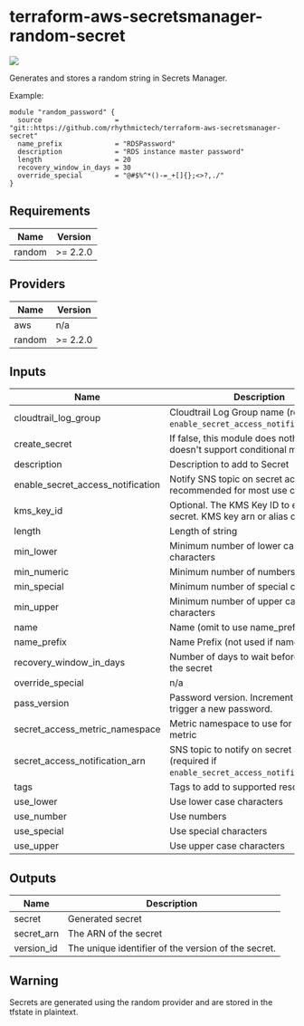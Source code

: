 # terraform-aws-secretsmanager-random-secret

[![](https://github.com/rhythmictech/terraform-aws-secretsmanager-random-secret/workflows/check/badge.svg)](https://github.com/rhythmictech/terraform-aws-secretsmanager-random-secret/actions)

Generates and stores a random string in Secrets Manager.

Example:

```
module "random_password" {
  source                  = "git::https://github.com/rhythmictech/terraform-aws-secretsmanager-secret"
  name_prefix             = "RDSPassword"
  description             = "RDS instance master password"
  length                  = 20
  recovery_window_in_days = 30
  override_special        = "@#$%^*()-=_+[]{};<>?,./"
}
```

<!-- BEGINNING OF PRE-COMMIT-TERRAFORM DOCS HOOK -->
## Requirements

| Name | Version |
|------|---------|
| random | >= 2.2.0 |

## Providers

| Name | Version |
|------|---------|
| aws | n/a |
| random | >= 2.2.0 |

## Inputs

| Name | Description | Type | Default | Required |
|------|-------------|------|---------|:--------:|
| cloudtrail\_log\_group | Cloudtrail Log Group name (required if `enable_secret_access_notification=true`) | `string` | `"change_me"` | no |
| create\_secret | If false, this module does nothing (since tf doesn't support conditional modules) | `bool` | `true` | no |
| description | Description to add to Secret | `string` | `""` | no |
| enable\_secret\_access\_notification | Notify SNS topic on secret access (not recommended for most use cases) | `bool` | `false` | no |
| kms\_key\_id | Optional. The KMS Key ID to encrypt the secret. KMS key arn or alias can be used. | `any` | `null` | no |
| length | Length of string | `number` | n/a | yes |
| min\_lower | Minimum number of lower case characters | `number` | `0` | no |
| min\_numeric | Minimum number of numbers | `number` | `0` | no |
| min\_special | Minimum number of special characters | `number` | `0` | no |
| min\_upper | Minimum number of upper case characters | `number` | `0` | no |
| name | Name (omit to use name\_prefix) | `string` | `""` | no |
| name\_prefix | Name Prefix (not used if name specified) | `string` | `"terraform"` | no |
| recovery_window_in_days | Number of days to wait before deleting the secret | `number` | `""` | no |
| override\_special | n/a | `string` | `""` | no |
| pass\_version | Password version. Increment this to trigger a new password. | `number` | `1` | no |
| secret\_access\_metric\_namespace | Metric namespace to use for CloudWatch metric | `string` | `"SecretsManager"` | no |
| secret\_access\_notification\_arn | SNS topic to notify on secret access (required if `enable_secret_access_notification=true`) | `string` | `""` | no |
| tags | Tags to add to supported resources | `map(string)` | `{}` | no |
| use\_lower | Use lower case  characters | `bool` | `true` | no |
| use\_number | Use numbers | `bool` | `true` | no |
| use\_special | Use special characters | `bool` | `true` | no |
| use\_upper | Use upper case characters | `bool` | `true` | no |

## Outputs

| Name | Description |
|------|-------------|
| secret | Generated secret |
| secret\_arn | The ARN of the secret |
| version\_id | The unique identifier of the version of the secret. |

<!-- END OF PRE-COMMIT-TERRAFORM DOCS HOOK -->

## Warning
Secrets are generated using the random provider and are stored in the tfstate in plaintext.
